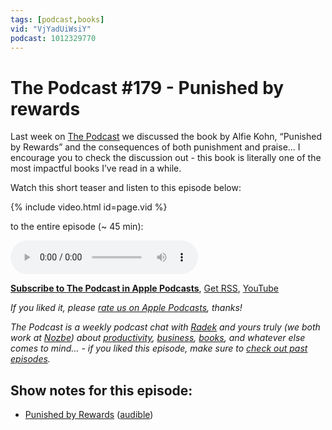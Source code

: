 ```yaml
---
tags: [podcast,books]
vid: "VjYadUiWsiY"
podcast: 1012329770
---
```


# The Podcast #179 - Punished by rewards

Last week on [The Podcast][p] we discussed the book by Alfie Kohn, “Punished by Rewards” and the consequences of both punishment and praise... I encourage you to check the discussion out - this book is literally one of the most impactful books I’ve read in a while.

Watch this short teaser and listen to this episode below:

{% include video.html id=page.vid %}

<!--More-->

 to the entire episode (~ 45 min):

<audio controls>
<source src="https://files.nozbe.com/podcast/179.mp3" type="audio/mpeg">
</audio>

**[Subscribe to The Podcast in Apple Podcasts][i]**, [Get RSS][rss], [YouTube][y]

*If you liked it, please [rate us on Apple Podcasts][i], thanks!*

*The Podcast is a weekly podcast chat with [Radek][r] and yours truly (we both work at [Nozbe][n]) about [productivity](/productivity), [business](/business), [books](/books), and whatever else comes to mind… - if you liked this episode, make sure to [check out past episodes](/podcast).*

## Show notes for this episode:

  * [Punished by Rewards](https://www.amazon.com/Punished-Rewards-Trouble-Incentive-Praise/dp/0618001816) ([audible](https://www.audible.com.au/pd/Punished-by-Rewards-Audiobook/B073KJDCTX))

[y]: https://michael.gratis/thepodcastyt
[rss]: https://thepodcast.fm/episodes?format=RSS
[e]: /podcast-179

[p]: /podcast
[n]: https://michael.gratis/nozbe
[r]: https://michael.gratis/radex
[i]: https://michael.gratis/thepodcast
[o]: https://michael.gratis/ipadonly

